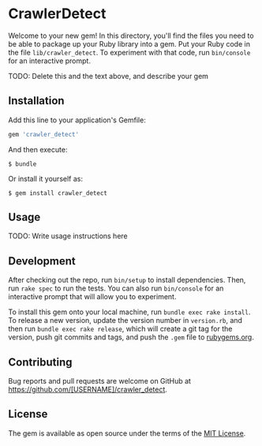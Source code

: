 # CrawlerDetect

Welcome to your new gem! In this directory, you'll find the files you need to be able to package up your Ruby library into a gem. Put your Ruby code in the file `lib/crawler_detect`. To experiment with that code, run `bin/console` for an interactive prompt.

TODO: Delete this and the text above, and describe your gem

## Installation

Add this line to your application's Gemfile:

```ruby
gem 'crawler_detect'
```

And then execute:

    $ bundle

Or install it yourself as:

    $ gem install crawler_detect

## Usage

TODO: Write usage instructions here

## Development

After checking out the repo, run `bin/setup` to install dependencies. Then, run `rake spec` to run the tests. You can also run `bin/console` for an interactive prompt that will allow you to experiment.

To install this gem onto your local machine, run `bundle exec rake install`. To release a new version, update the version number in `version.rb`, and then run `bundle exec rake release`, which will create a git tag for the version, push git commits and tags, and push the `.gem` file to [rubygems.org](https://rubygems.org).

## Contributing

Bug reports and pull requests are welcome on GitHub at https://github.com/[USERNAME]/crawler_detect.

## License

The gem is available as open source under the terms of the [MIT License](https://opensource.org/licenses/MIT).
